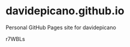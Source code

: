 # davidepicano.github.io
Personal GitHub Pages site for davidepicano



















































r7WBLs
